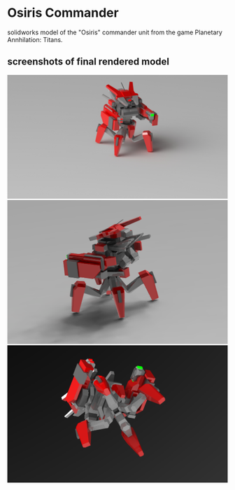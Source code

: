 # Osiris Commander
solidworks model of the "Osiris" commander unit from the game Planetary Annhilation: Titans.

## screenshots of final rendered model

![front view](osiris%20commander/osiris%20commander%20final%20render.JPG)
![back view](osiris%20commander/osiris%20back%20view.PNG)
![bottom view](osiris%20commander/osiris%20bottom%20view.PNG)
